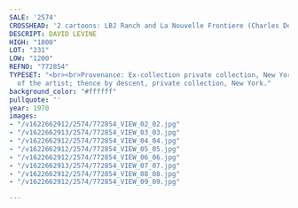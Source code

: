 ```yaml
---
SALE: '2574'
CROSSHEAD: '2 cartoons: LBJ Ranch and La Nouvelle Frontiere (Charles DeGaulle)'
DESCRIPT: DAVID LEVINE
HIGH: "1800"
LOT: "231"
LOW: "1200"
REFNO: "772854"
TYPESET: "<br><br>Provenance: Ex-collection private collection, New York, a relative
  of the artist; thence by descent, private collection, New York."
background_color: "#ffffff"
pullquote: ''
year: 1970
images:
- "/v1622662912/2574/772854_VIEW_02_02.jpg"
- "/v1622662913/2574/772854_VIEW_03_03.jpg"
- "/v1622662912/2574/772854_VIEW_04_04.jpg"
- "/v1622662912/2574/772854_VIEW_05_05.jpg"
- "/v1622662912/2574/772854_VIEW_06_06.jpg"
- "/v1622662913/2574/772854_VIEW_07_07.jpg"
- "/v1622662912/2574/772854_VIEW_08_08.jpg"
- "/v1622662912/2574/772854_VIEW_09_09.jpg"

---
```

